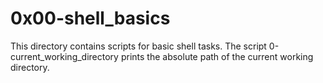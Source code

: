 # 0x00-shell_basics
This directory contains scripts for basic shell tasks. The script 0-current_working_directory prints the absolute path of the current working directory.
